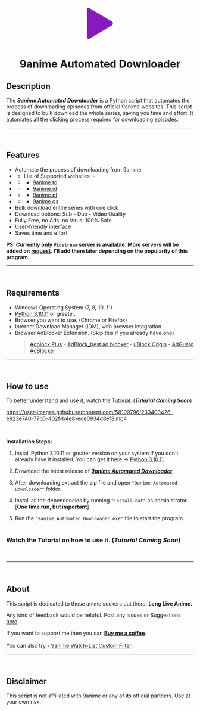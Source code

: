   
<p align="center">
  <img src="https://raw.githubusercontent.com/Fantasy-Boss/9anime-Automated-Downloader/main/assets/icon.png">
</p>

<h1 align="center">9anime Automated Downloader</h1>



## Description

The ***9anime Automated Downloader*** is a Python script that automates the process of downloading episodes from official 9anime websites. This script is designed to bulk download the whole series, saving you time and effort. It automates all the clicking process required for downloading episodes.

***
&nbsp;  
## Features

- Automate the process of downloading from 9anime
- - List of Supported websites :-
- - - [9anime.to](https://9anime.to/home)
- - - [9anime.id](https://9anime.id/home)
- - - [9anime.pl](https://9anime.pl/home)
- - - [9anime.gs](https://9anime.gs/home)
- Bulk download entire series with one click
- Download options: Sub - Dub - Video Quality
- Fully Free, no Ads, no Virus, 100% Safe
- User-friendly interface
- Saves time and effort  

**PS: Currently only `Vidstream` server is available. More servers will be added on [request](https://github.com/Fantasy-Boss/9anime-Automated-Downloader/issues/new?template=feature_request.md&title=Request%20for%20new%20servers). I'll add them later depending on the popularity of this program.**

***
&nbsp;  
## Requirements

- Windows Operating System (7, 8, 10, 11)
- [Python 3.10.11](https://www.python.org/downloads/release/python-31011/) or greater. 
- Browser you want to use. (Chrome or Firefox)
- Internet Download Manager (IDM), with browser integration.
- Browser AdBlocker Extension. (Skip this if you already have one)
    > [Adblock Plus](https://chrome.google.com/webstore/detail/adblock-plus-free-ad-bloc/cfhdojbkjhnklbpkdaibdccddilifddb) - [AdBlock_best ad blocker](https://chrome.google.com/webstore/detail/adblock-%E2%80%94-best-ad-blocker/gighmmpiobklfepjocnamgkkbiglidom) - [uBlock Origin](https://chrome.google.com/webstore/detail/ublock-origin/cjpalhdlnbpafiamejdnhcphjbkeiagm) - [AdGuard AdBlocker](https://chrome.google.com/webstore/detail/adguard-adblocker/bgnkhhnnamicmpeenaelnjfhikgbkllg)


***
&nbsp;  
## How to use

To better understand and use it, watch the Tutorial. (***Tutorial Coming Soon***)

https://user-images.githubusercontent.com/58109796/233403426-e923e740-77b5-402f-b4e8-ede0934d8ef3.mp4

&nbsp;  

**Installation Steps:**

1. Install Python 3.10.11 or greater version on your system if you don't already have it installed. You can get it here -> [Python 3.10.11](https://www.python.org/downloads/release/python-31011/).

2. Download the latest release of [***9anime Automated Downloader***](https://github.com/Fantasy-Boss/9anime-Automated-Downloader/raw/main/releases/9anime%20Automated%20Downloader.zip).

3. After downloading extract the zip file and open `"9anime Automated Downloader"` folder.

4. Install all the dependencies by running `"install.bat"` as administrator. [__One time run, but important__]

5. Run the `"9anime Automated Downloader.exe"` file to start the program.  
&nbsp;  
### Watch the Tutorial on how to use it. (***Tutorial Coming Soon***)
&nbsp;  
* * *  
&nbsp;  
## About

This script is dedicated to those anime suckers out there. **Long Live Anime.**  

Any kind of feedback would be helpful. Post any Issues or Suggestions [here](https://github.com/Fantasy-Boss/9anime-Automated-Downloader/issues/new).  

If you want to support me then you can **[Buy me a coffee](https://www.buymeacoffee.com/FantasyBoss)**.  
&nbsp;  
You can also try - [9anime Watch-List Custom Filter](https://github.com/Fantasy-Boss/9anime-Watch-List-Custom-Filter).  

***
&nbsp;  
## Disclaimer

This script is not affiliated with 9anime or any of its official partners. Use at your own risk. 
&nbsp;  
&nbsp;  
&nbsp;  
